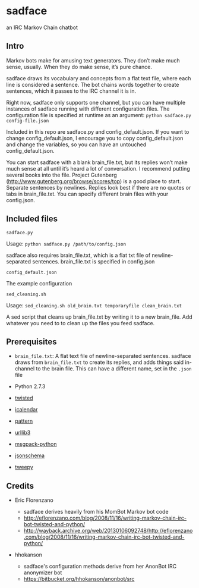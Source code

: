 # sadface

an IRC Markov Chain chatbot

## Intro

Markov bots make for amusing text generators. They don’t make much sense,
usually. When they do make sense, it’s pure chance.

sadface draws its vocabulary and concepts from a flat text file, where
each line is considered a sentence. The bot chains words together to create
sentences, which it passes to the IRC channel it is in.

Right now, sadface only supports one channel, but you can have multiple
instances of sadface running with different configuration files. The
configuration file is specified at runtime as an argument:
`python sadface.py config-file.json`

Included in this repo are sadface.py and config_default.json. If you want to change
config_default.json, I encourage you to copy config_default.json and change the variables,
so you can have an untouched config_default.json.

You can start sadface with a blank brain_file.txt, but its replies won’t
make much sense at all until it’s heard a lot of conversation. I recommend
putting several books into the file. Project Gutenberg
(http://www.gutenberg.org/browse/scores/top) is a good place to start.
Separate sentences by newlines. Replies look best if there are no quotes
or tabs in brain_file.txt. You can specify different brain files with your
config.json.

## Included files

`sadface.py`

Usage: `python sadface.py /path/to/config.json`

sadface also requires brain_file.txt, which is a flat txt file of newline-
separated sentences. brain_file.txt is specified in config.json

`config_default.json`

The example configuration

`sed_cleaning.sh`

Usage: `sed_cleaning.sh old_brain.txt temporaryfile clean_brain.txt`

A sed script that cleans up brain_file.txt by writing it to a new brain_file.
Add whatever you need to to clean up the files you feed sadface.

## Prerequisites

- `brain_file.txt`: A flat text file of newline-separated sentences. sadface draws from `brain_file.txt` to create its replies, and adds things said in-channel
to the brain file. This can have a different name, set in the `.json` file

- Python 2.7.3
- [twisted](https://pypi.python.org/pypi/Twisted)
- [icalendar](https://pypi.python.org/pypi/icalendar)
- [pattern](https://pypi.python.org/pypi/Pattern)
- [urllib3](https://pypi.python.org/pypi/urllib3)
- [msgpack-python](https://pypi.python.org/pypi/msgpack-python)
- [jsonschema](https://pypi.python.org/pypi/jsonschema)
- [tweepy](https://pypi.python.org/pypi/tweepy)

## Credits

- Eric Florenzano
	- sadface derives heavily from his MomBot Markov bot code
	- http://eflorenzano.com/blog/2008/11/16/writing-markov-chain-irc-bot-twisted-and-python/
	- http://wayback.archive.org/web/20130106092748/http://eflorenzano.com/blog/2008/11/16/writing-markov-chain-irc-bot-twisted-and-python/

- hhokanson
	- sadface's configuration methods derive from her AnonBot IRC anonymizer bot
	- https://bitbucket.org/hhokanson/anonbot/src

